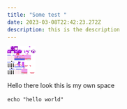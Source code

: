 ```yaml
---
title: "Some test "
date: 2023-03-08T22:42:23.272Z
description: this is the description
---
```

![](2019_03_16_hitagi-senjougahara-12864035.png "efae")

H﻿ello there look this is my own space

`e﻿cho "hello world"`